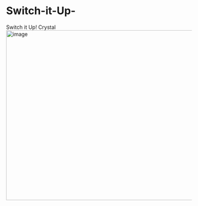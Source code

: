 # Switch-it-Up-
Switch it Up! Crystal
<img width="748" height="462" alt="image" src="https://github.com/user-attachments/assets/66709557-a639-48a7-a95b-66ff8a4ddb96" />
